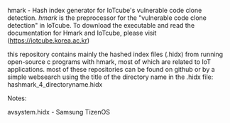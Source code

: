 hmark - Hash index generator for IoTcube's vulnerable code clone detection.
*hmark* is the preprocessor for the "vulnerable code clone detection" 
in IoTcube. To download the executable and read the documentation for
Hmark and IoTcube, please visit (https://iotcube.korea.ac.kr)

this repository contains mainly the hashed index files (.hidx) from running 
open-source c programs with hmark, most of which are related to IoT 
applications. most of these repositories can be found on github or by a 
simple websearch using the title of the directory name in the
.hidx file:  hashmark_4_directoryname.hidx

Notes:

avsystem.hidx - Samsung TizenOS


